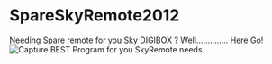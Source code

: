 # SpareSkyRemote2012
Needing Spare remote for you Sky DIGIBOX ? Well.............. Here Go!
![Capture](https://user-images.githubusercontent.com/83787150/164949984-8268c153-0bb7-4176-bdeb-e49add26ff7b.PNG)
BEST Program for you SkyRemote needs.
